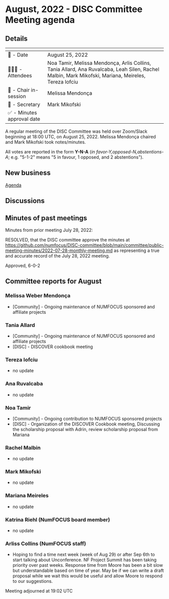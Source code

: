 # August, 2022 - DISC Committee Meeting agenda

## Details

| <!-- -->    | <!-- -->    |
|-----------|---|
| 📅 - Date | August 25, 2022 |
| 🙋🏽‍♀️ - Attendees | Noa Tamir, Melissa Mendonça, Arlis Collins, Tania Allard, Ana Ruvalcaba, Leah Silen, Rachel Malbin, Mark Mikofski, Mariana, Meireles, Tereza Iofciu |
| 💬 - Chair in-session | Melissa Mendonça  |
| 📝 - Secretary | Mark Mikofski  |
| ✅ - Minutes approval date |   |

A regular meeting of the DISC Committee was held over Zoom/Slack beginning at 18:00 UTC, on August 25, 2022. Melissa Mendonça chaired and Mark Mikofski took notes/minutes.

All votes are reported in the form **Y-N-A** (*in favor-Y‚opposed-N‚abstentions-A*; e.g. "5-1-2" means "5 in favour, 1 opposed, and 2 abstentions").

## New business

[Agenda](https://docs.google.com/document/d/1wimzH0SWvr--OrYlaHCq1bS7pG67RGOjxmK497XD70E)

## Discussions

## Minutes of past meetings

Minutes from prior meeting July 28, 2022:

RESOLVED, that the DISC committee approve the minutes at https://github.com/numfocus/DISC-committee/blob/main/committee/public-meeting-minutes/2022-07-28-monthly-meeting.md as representing a true and accurate record of the July 28, 2022 meeting.

Approved, 6-0-2

## Committee reports for August

### Melissa Weber Mendonça
* [Community] - Ongoing maintenance of NUMFOCUS sponsored and affiliate projects

### Tania Allard 
* [Community] - Ongoing maintenance of NUMFOCUS sponsored and affiliate projects
* [DISC] -  DISCOVER cookbook meeting

### Tereza Iofciu
* no update

### Ana Ruvalcaba
* no update

### Noa Tamir
* [Community] - Ongoing contribution to NUMFOCUS sponsored projects
* [DISC] - Organization of the DISCOVER Cookbook meeting, Discussing the scholarship proposal with Adrin, review scholarship proposal from Mariana

### Rachel Malbin
* no update

### Mark Mikofski
* no update

### Mariana Meireles
* no update

### Katrina Riehl (NumFOCUS board member)
* no update

### Arliss Collins (NumFOCUS staff)
* Hoping to find a time next week (week of Aug 29) or after Sep 6th to start talking about Unconference.  NF Project Summit has been taking priority over past weeks.  Response time from Moore has been a bit slow but understandable based on time of year.  May be if we can write a draft proposal while we wait this would be useful and allow Moore to respond to our suggestions.


Meeting adjourned at 19:02 UTC
